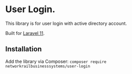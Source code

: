 # User Login.
This library is for user login with active directory account.

Built for [Laravel 11](https://laravel.com/).

## Installation

Add the library via Composer: `composer require networkrailbusinesssystems/user-login`

